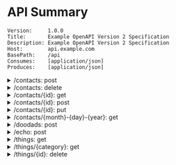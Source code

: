 # API Summary

```
Version:     1.0.0
Title:       Example OpenAPI Version 2 Specification
Description: Example OpenAPI Version 2 Specification
Host:        api.example.com
BasePath:    /api
Consumes:    [application/json]
Produces:    [application/json]
```

<details>
<summary>/contacts: post</summary>


```
Create a new contact request entity.
```

`body parameter`
- name: `body`, type: `models.ContactRequest`
	- name: `address`, type: `object`
		- name: `city`, type: `string`
		- name: `state`, type: `string`
		- name: `street`, type: `string`
		- name: `zipCode`, type: `string`
	- name: `eMail`, type: `string`, format: `email`
	- name: `firstName`, type: `string`
	- name: `id`, type: `string`
	- name: `lastName`, type: `string`

`responses`
- code: `200`, type: `models.ContactResponse`
	- name: `id`, type: `string`
- `default`, type: `Error`
	- name: `code`, type: `integer`
	- name: `status`, type: `string`
</details>

<details>
<summary>/contacts: delete</summary>


```
DeleteBulk contact by id
```

`query parameters`
- name: `ids`, type: `string`


`responses`
- `default`, type: `Error`
	- name: `code`, type: `integer`
	- name: `status`, type: `string`
</details>

<details>
<summary>/contacts/{id}: get</summary>


```
GetOne contact by id
```

`path parameters`
- name: `id`, type: `integer`


`responses`
- code: `200`, type: `models.ContactResponse`
	- name: `id`, type: `string`
- `default`, type: `Error`
	- name: `code`, type: `integer`
	- name: `status`, type: `string`
</details>

<details>
<summary>/contacts/{id}: post</summary>


```
Update a contact entity with provided data.
```

`path parameters`
- name: `id`, type: `integer`

`body parameter`
- name: `body`, type: `models.ContactRequest`
	- name: `address`, type: `object`
		- name: `city`, type: `string`
		- name: `state`, type: `string`
		- name: `street`, type: `string`
		- name: `zipCode`, type: `string`
	- name: `eMail`, type: `string`, format: `email`
	- name: `firstName`, type: `string`
	- name: `id`, type: `string`
	- name: `lastName`, type: `string`

`responses`
- code: `200`, type: `models.ContactResponse`
	- name: `id`, type: `string`
- `default`, type: `Error`
	- name: `code`, type: `integer`
	- name: `status`, type: `string`
</details>

<details>
<summary>/contacts/{id}: put</summary>


```
Replace a contact entity completely.
```

`path parameters`
- name: `id`, type: `integer`

`body parameter`
- name: `body`, type: `models.ContactRequest`
	- name: `address`, type: `object`
		- name: `city`, type: `string`
		- name: `state`, type: `string`
		- name: `street`, type: `string`
		- name: `zipCode`, type: `string`
	- name: `eMail`, type: `string`, format: `email`
	- name: `firstName`, type: `string`
	- name: `id`, type: `string`
	- name: `lastName`, type: `string`

`responses`
- code: `200`, type: `models.ContactResponse`
	- name: `id`, type: `string`
- `default`, type: `Error`
	- name: `code`, type: `integer`
	- name: `status`, type: `string`
</details>

<details>
<summary>/contacts/{month}-{day}-{year}: get</summary>


```
Get contacts list by date
```

`path parameters`
- name: `month`, type: `string`
- name: `day`, type: `string`
- name: `year`, type: `string`


`responses`
- code: `200`, type: `models.ContactResponse`
	- name: `id`, type: `string`
- `default`, type: `Error`
	- name: `code`, type: `integer`
	- name: `status`, type: `string`
</details>

<details>
<summary>/doodads: post</summary>


```
Create a new doodad entity.
```

`body parameter`
- name: `body`, type: `models.ThingRequest`
	- name: `name`, type: `string`

`responses`
- code: `200`, type: `models.ThingResponse`
	- name: `bool`, type: `boolean`
	- name: `createDate`, type: `string`, format: `date-time,2006-01-02`
	- name: `float32`, type: `number`, format: `float`
	- name: `float64`, type: `number`, format: `double`
	- name: `int`, type: `integer`
	- name: `int16`, type: `integer`, format: `int16`
	- name: `int32`, type: `integer`, format: `int32`
	- name: `int64`, type: `integer`, format: `int64`
	- name: `int8`, type: `integer`, format: `int8`
	- name: `name`, type: `string`
	- name: `uint`, type: `integer`
	- name: `uint16`, type: `integer`, format: `int16`
	- name: `uint32`, type: `integer`, format: `int32`
	- name: `uint64`, type: `integer`, format: `int64`
	- name: `uint8`, type: `integer`, format: `int8`
	- name: `updateDate`, type: `string`, format: `date-time`
- `default`, type: `Error`
	- name: `code`, type: `integer`
	- name: `status`, type: `string`
</details>

<details>
<summary>/echo: post</summary>


```
Echo returns body with 'i's replaced with 'o's
```

`body parameter`
- name: `body`, type: `web.EchoRequest`
	- name: `input`, type: `string`

`responses`
- code: `200`, type: `web.EchoResponse`
	- name: `output`, type: `string`
- `default`, type: `Error`
	- name: `code`, type: `integer`
	- name: `status`, type: `string`
</details>

<details>
<summary>/things: get</summary>


```
Get things by date range

@from `format:"date-time,2006-01-02"` date should be in Go time format
@to   `format:"date-time,2006-01-02"` date should be in Go time format
```

`query parameters`
- name: `from`, type: `string`, format: `date-time,2006-01-02`
- name: `to`, type: `string`, format: `date-time,2006-01-02`


`responses`
- code: `200`, type: `web.ThingListResponse`
	- name: `things`, type: `[]array`
		- name: `bool`, type: `boolean`
		- name: `createDate`, type: `string`, format: `date-time,2006-01-02`
		- name: `float32`, type: `number`, format: `float`
		- name: `float64`, type: `number`, format: `double`
		- name: `int`, type: `integer`
		- name: `int16`, type: `integer`, format: `int16`
		- name: `int32`, type: `integer`, format: `int32`
		- name: `int64`, type: `integer`, format: `int64`
		- name: `int8`, type: `integer`, format: `int8`
		- name: `name`, type: `string`
		- name: `uint`, type: `integer`
		- name: `uint16`, type: `integer`, format: `int16`
		- name: `uint32`, type: `integer`, format: `int32`
		- name: `uint64`, type: `integer`, format: `int64`
		- name: `uint8`, type: `integer`, format: `int8`
		- name: `updateDate`, type: `string`, format: `date-time`
- `default`, type: `Error`
	- name: `code`, type: `integer`
	- name: `status`, type: `string`
</details>

<details>
<summary>/things/{category}: get</summary>


```
Get things by category and search query
```

`path parameters`
- name: `category`, type: `string`

`query parameters`
- name: `q`, type: `string`


`responses`
- code: `200`, type: `web.ThingListResponse`
	- name: `things`, type: `[]array`
		- name: `bool`, type: `boolean`
		- name: `createDate`, type: `string`, format: `date-time,2006-01-02`
		- name: `float32`, type: `number`, format: `float`
		- name: `float64`, type: `number`, format: `double`
		- name: `int`, type: `integer`
		- name: `int16`, type: `integer`, format: `int16`
		- name: `int32`, type: `integer`, format: `int32`
		- name: `int64`, type: `integer`, format: `int64`
		- name: `int8`, type: `integer`, format: `int8`
		- name: `name`, type: `string`
		- name: `uint`, type: `integer`
		- name: `uint16`, type: `integer`, format: `int16`
		- name: `uint32`, type: `integer`, format: `int32`
		- name: `uint64`, type: `integer`, format: `int64`
		- name: `uint8`, type: `integer`, format: `int8`
		- name: `updateDate`, type: `string`, format: `date-time`
- `default`, type: `Error`
	- name: `code`, type: `integer`
	- name: `status`, type: `string`
</details>

<details>
<summary>/things/{id}: delete</summary>


```
Delete thing by id
```

`path parameters`
- name: `id`, type: `integer`


`responses`
- `default`, type: `Error`
	- name: `code`, type: `integer`
	- name: `status`, type: `string`
</details>

